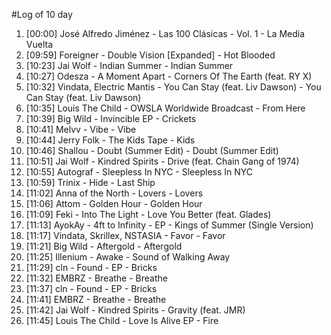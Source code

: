 #Log of 10 day

1. [00:00] José Alfredo Jiménez - Las 100 Clásicas - Vol. 1 - La Media Vuelta
1. [09:59] Foreigner - Double Vision [Expanded] - Hot Blooded
1. [10:23] Jai Wolf - Indian Summer - Indian Summer
1. [10:27] Odesza - A Moment Apart - Corners Of The Earth (feat. RY X)
1. [10:32] Vindata, Electric Mantis - You Can Stay (feat. Liv Dawson) - You Can Stay (feat. Liv Dawson)
1. [10:35] Louis The Child - OWSLA Worldwide Broadcast - From Here
1. [10:39] Big Wild - Invincible EP - Crickets
1. [10:41] Melvv - Vibe - Vibe
1. [10:44] Jerry Folk - The Kids Tape - Kids
1. [10:46] Shallou - Doubt (Summer Edit) - Doubt (Summer Edit)
1. [10:51] Jai Wolf - Kindred Spirits - Drive (feat. Chain Gang of 1974)
1. [10:55] Autograf - Sleepless In NYC - Sleepless In NYC
1. [10:59] Trinix - Hide - Last Ship
1. [11:02] Anna of the North - Lovers - Lovers
1. [11:06] Attom - Golden Hour - Golden Hour
1. [11:09] Feki - Into The Light - Love You Better (feat. Glades)
1. [11:13] AyokAy - 4ft to Infinity - EP - Kings of Summer (Single Version)
1. [11:17] Vindata, Skrillex, NSTASIA - Favor - Favor
1. [11:21] Big Wild - Aftergold - Aftergold
1. [11:25] Illenium - Awake - Sound of Walking Away
1. [11:29] cln - Found - EP - Bricks
1. [11:32] EMBRZ - Breathe - Breathe
1. [11:37] cln - Found - EP - Bricks
1. [11:41] EMBRZ - Breathe - Breathe
1. [11:42] Jai Wolf - Kindred Spirits - Gravity (feat. JMR)
1. [11:45] Louis The Child - Love Is Alive EP - Fire

